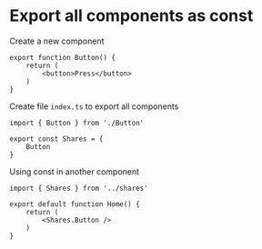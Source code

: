 # Export all components as const

Create a new component
```tsx
export function Button() {
	return (
		<button>Press</button>
	)
}
```

Create file ```index.ts``` to export all components
```tsx
import { Button } from './Button'

export const Shares = {
	Button
}
```

Using const in another component
```tsx
import { Shares } from '../shares'

export default function Home() {
	return (
		<Shares.Button />
	)
}
```
